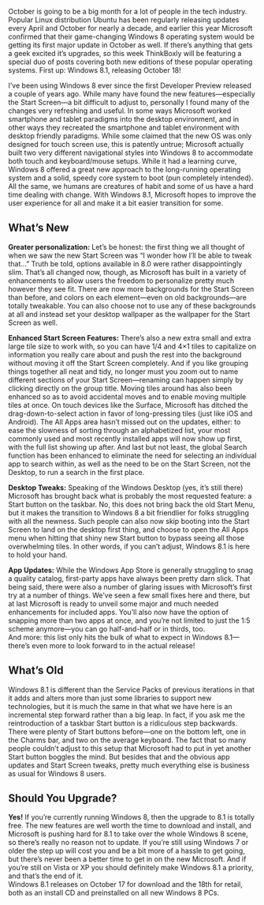 <!--t OStober! Windows 8.1 – Two Years With the New Microsoft t-->
<!--tag 2013,archive,features,tech,thinkboxly tag-->
<!--image /content/images/ostober-windows-81-two-years-with-new/homescreen-580-75-5B1-5D1.jpg image-->
  
October is going to be a big month for a lot of people in the tech industry. Popular Linux distribution Ubuntu has been regularly releasing updates every April and October for nearly a decade, and earlier this year Microsoft confirmed that their game-changing Windows 8 operating system would be getting its first major update in October as well. If there’s anything that gets a geek excited it’s upgrades, so this week ThinkBoxly will be featuring a special duo of posts covering both new editions of these popular operating systems. First up: Windows 8.1, releasing October 18!  
  
I’ve been using Windows 8 ever since the first Developer Preview released a couple of years ago. While many have found the new features—especially the Start Screen—a bit difficult to adjust to, personally I found many of the changes very refreshing and useful. In some ways Microsoft worked smartphone and tablet paradigms into the desktop environment, and in other ways they recreated the smartphone and tablet environment with desktop friendly paradigms. While some claimed that the new OS was only designed for touch screen use, this is patently untrue; Microsoft actually built two very different navigational styles into Windows 8 to accommodate both touch and keyboard/mouse setups. While it had a learning curve, Windows 8 offered a great new approach to the long-running operating system and a solid, speedy core system to boot (pun completely intended). All the same, we humans are creatures of habit and some of us have a hard time dealing with change. With Windows 8.1, Microsoft hopes to improve the user experience for all and make it a bit easier transition for some.  
  

## What’s New

  
**Greater personalization:** Let’s be honest: the first thing we all thought of when we saw the new Start Screen was “I wonder how I’ll be able to tweak that…” Truth be told, options available in 8.0 were rather disappointingly slim. That’s all changed now, though, as Microsoft has built in a variety of enhancements to allow users the freedom to personalize pretty much however they see fit. There are now more backgrounds for the Start Screen than before, and colors on each element—even on old backgrounds—are totally tweakable. You can also choose not to use any of these backgrounds at all and instead set your desktop wallpaper as the wallpaper for the Start Screen as well.  
  
**Enhanced Start Screen Features:** There’s also a new extra small and extra large tile size to work with, so you can have 1/4 and 4×1 tiles to capitalize on information you really care about and push the rest into the background without moving it off the Start Screen completely. And if you like grouping things together all neat and tidy, no longer must you zoom out to name different sections of your Start Screen—renaming can happen simply by clicking directly on the group title. Moving tiles around has also been enhanced so as to avoid accidental moves and to enable moving multiple tiles at once. On touch devices like the Surface, Microsoft has ditched the drag-down-to-select action in favor of long-pressing tiles (just like iOS and Android). The All Apps area hasn’t missed out on the updates, either: to ease the slowness of sorting through an alphabetized list, your most commonly used and most recently installed apps will now show up first, with the full list showing up after. And last but not least, the global Search function has been enhanced to eliminate the need for selecting an individual app to search within, as well as the need to be on the Start Screen, not the Desktop, to run a search in the first place.  
  
**Desktop Tweaks:** Speaking of the Windows Desktop (yes, it’s still there) Microsoft has brought back what is probably the most requested feature: a Start button on the taskbar. No, this does not bring back the old Start Menu, but it makes the transition to Windows 8 a bit friendlier for folks struggling with all the newness. Such people can also now skip booting into the Start Screen to land on the desktop first thing, and choose to open the All Apps menu when hitting that shiny new Start button to bypass seeing all those overwhelming tiles. In other words, if you can’t adjust, Windows 8.1 is here to hold your hand.  
  
**App Updates:** While the Windows App Store is generally struggling to snag a quality catalog, first-party apps have always been pretty darn slick. That being said, there were also a number of glaring issues with Microsoft’s first try at a number of things. We’ve seen a few small fixes here and there, but at last Microsoft is ready to unveil some major and much needed enhancements for included apps. You’ll also now have the option of snapping more than two apps at once, and you’re not limited to just the 1:5 scheme anymore—you can go half-and-half or in thirds, too.  
And more: this list only hits the bulk of what to expect in Windows 8.1—there’s even more to look forward to in the actual release!  
  

## What’s Old

  
Windows 8.1 is different than the Service Packs of previous iterations in that it adds and alters more than just some libraries to support new technologies, but it is much the same in that what we have here is an incremental step forward rather than a big leap. In fact, if you ask me the reintroduction of a taskbar Start button is a ridiculous step backwards. There were plenty of Start buttons before—one on the bottom left, one in the Charms bar, and two on the average keyboard. The fact that so many people couldn’t adjust to this setup that Microsoft had to put in yet another Start button boggles the mind. But besides that and the obvious app updates and Start Screen tweaks, pretty much everything else is business as usual for Windows 8 users.  
  

## Should You Upgrade?

  
**Yes!** If you’re currently running Windows 8, then the upgrade to 8.1 is totally free. The new features are well worth the time to download and install, and Microsoft is pushing hard for 8.1 to take over the whole Windows 8 scene, so there’s really no reason not to update. If you’re still using Windows 7 or older the step up will cost you and be a bit more of a hassle to get going, but there’s never been a better time to get in on the new Microsoft. And if you’re still on Vista or XP you should definitely make Windows 8.1 a priority, and that’s the end of it.  
Windows 8.1 releases on October 17 for download and the 18th for retail, both as an install CD and preinstalled on all new Windows 8 PCs.
